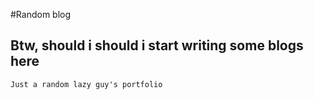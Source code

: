 #Random blog

## Btw, should i should i start writing some blogs here

``` Just a random lazy guy's portfolio  ```
